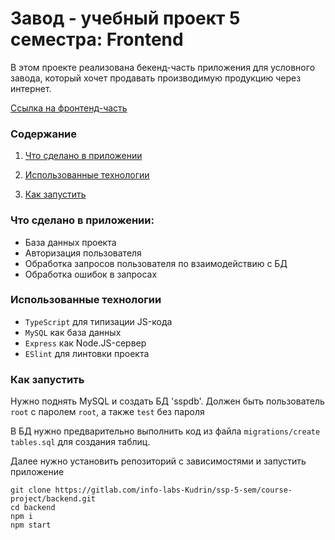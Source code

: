 # Завод - учебный проект 5 семестра: Frontend

В этом проекте реализована бекенд-часть приложения для условного завода, который хочет продавать производимую продукцию через интернет. 

[Ссылка на фронтенд-часть](https://gitlab.com/info-labs-Kudrin/ssp-5-sem/course-project/frontend)

### Содержание

1. [Что сделано в приложении](#что-сделано-в-приложении)

2. [Использованные технологии](#использованные-технологии)

3. [Как запустить](#как-запустить)

### Что сделано в приложении:
- База данных проекта
- Авторизация пользователя
- Обработка запросов пользователя по взаимодействию с БД
- Обработка ошибок в запросах

### Использованные технологии
- `TypeScript` для типизации JS-кода
- `MySQL` как база данных
- `Express` как Node.JS-сервер
- `ESlint` для линтовки проекта

### Как запустить

Нужно поднять MySQL и создать БД 'sspdb'. Должен быть пользователь `root` с паролем `root`, а также `test` без пароля

В БД нужно предварительно выполнить код из файла `migrations/create tables.sql` для создания таблиц.

Далее нужно установить репозиторий с зависимостями и запустить приложение
```
git clone https://gitlab.com/info-labs-Kudrin/ssp-5-sem/course-project/backend.git
cd backend
npm i
npm start
```
